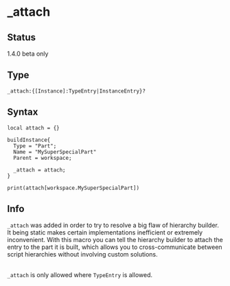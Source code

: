 # _attach

## Status
1.4.0 beta only

## Type
```luau
_attach:{[Instance]:TypeEntry|InstanceEntry}?
```

## Syntax
```luau
local attach = {}

buildInstance{
  Type = "Part";
  Name = "MySuperSpecialPart"
  Parent = workspace;

  _attach = attach;
}

print(attach[workspace.MySuperSpecialPart])
```

## Info
`_attach` was added in order to try to resolve a big flaw of hierarchy builder. It being static makes certain implementations inefficient or extremely inconvenient. 
With this macro you can tell the hierarchy builder to attach the entry to the part it is built, which allows you to cross-communicate between script hierarchies without
involving custom solutions. <br><br>

`_attach` is only allowed where `TypeEntry` is allowed.
